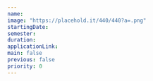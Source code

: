 ```yaml
---
name:
image: "https://placehold.it/440/440?a=.png"
startingDate:
semester:
duration:
applicationLink:
main: false
previous: false
priority: 0
---
```

